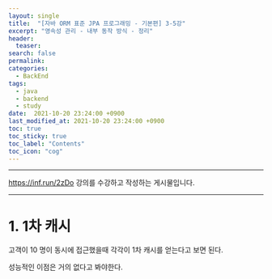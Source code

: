 ```yaml
---
layout: single
title:  "[자바 ORM 표준 JPA 프로그래밍 - 기본편] 3-5강"
excerpt: "영속성 관리 - 내부 동작 방식 - 정리"
header:
  teaser: 
search: false
permalink:
categories: 
  - BackEnd
tags:
  - java
  - backend
  - study
date:  2021-10-20 23:24:00 +0900
last_modified_at: 2021-10-20 23:24:00 +0900
toc: true
toc_sticky: true
toc_label: "Contents"
toc_icon: "cog"
---
```

---

https://inf.run/2zDo 강의를 수강하고 작성하는 게시물입니다.

---

# 1. 1차 캐시

고객이 10 명이 동시에 접근했을때 각각이 1차 캐시를 얻는다고 보면 된다.

성능적인 이점은 거의 없다고 봐야한다.